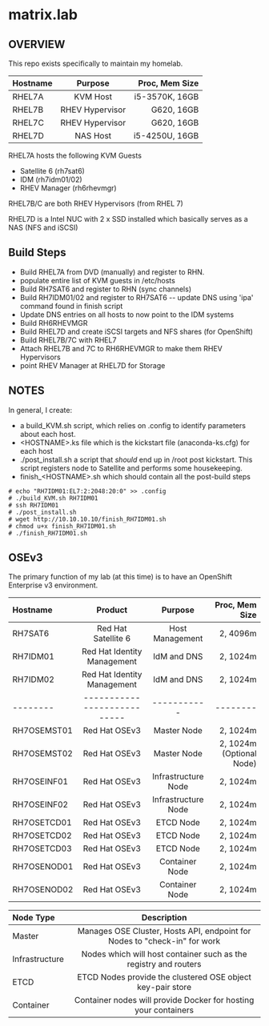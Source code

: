 # matrix.lab

## OVERVIEW

This repo exists specifically to maintain my homelab.


| Hostname  | Purpose | Proc, Mem Size |
| :----- |:---------------:| --------------:|
| RHEL7A | KVM Host        | i5-3570K, 16GB
| RHEL7B | RHEV Hypervisor | G620, 16GB
| RHEL7C | RHEV Hypervisor | G620, 16GB
| RHEL7D | NAS Host        | i5-4250U, 16GB

RHEL7A hosts the following KVM Guests
*  Satellite 6 (rh7sat6)
*  IDM (rh7idm01/02)
*  RHEV Manager (rh6rhevmgr)

RHEL7B/C are both RHEV Hypervisors (from RHEL 7)

RHEL7D is a Intel NUC with 2 x SSD installed which basically serves as a NAS (NFS and iSCSI)

## Build Steps
 - Build RHEL7A from DVD (manually) and register to RHN.
  - populate entire list of KVM guests in /etc/hosts
  - Build RH7SAT6 and register to RHN (sync channels)
  - Build RH7IDM01/02 and register to RH7SAT6
   -- update DNS using 'ipa' command found in finish script
  - Update DNS entries on all hosts to now point to the IDM systems
  - Build RH6RHEVMGR
 - Build RHEL7D and create iSCSI targets and NFS shares (for OpenShift)
 - Build RHEL7B/7C with RHEL7
  - Attach RHEL7B and 7C to RH6RHEVMGR to make them RHEV Hypervisors 
  - point RHEV Manager at RHEL7D for Storage

## NOTES
In general, I create:
 - a build_KVM.sh script, which relies on .config to identify parameters about each host.
 - \<HOSTNAME\>.ks file which is the kickstart file (anaconda-ks.cfg) for each host
 - ./post_install.sh a script that *should* end up in /root post kickstart.  This script registers node to Satellite and
    performs some housekeeping.
 - finish_\<HOSTNAME\>.sh which should contain all the post-build steps

```
# echo "RH7IDM01:EL7:2:2048:20:0" >> .config
# ./build_KVM.sh RH7IDM01
# ssh RH7IDM01
# ./post_install.sh
# wget http://10.10.10.10/finish_RH7IDM01.sh
# chmod u+x finish_RH7IDM01.sh
# ./finish_RH7IDM01.sh
```

## OSEv3
The primary function of my lab (at this time) is to have an OpenShift Enterprise v3 environment.

| Hostname  | Product      |  Purpose | Proc, Mem Size |
| :----- |:---------------:|:---------------:| --------------:|
| RH7SAT6 | Red Hat Satellite 6 | Host Management | 2, 4096m 
| RH7IDM01 | Red Hat Identity Management | IdM and DNS | 2, 1024m
| RH7IDM02 | Red Hat Identity Management | IdM and DNS | 2, 1024m
| -------- | --------------------------- | ----------- | --------
| RH7OSEMST01 | Red Hat OSEv3 | Master Node | 2, 1024m
| RH7OSEMST02 | Red Hat OSEv3 | Master Node | 2, 1024m (Optional Node)
| RH7OSEINF01 | Red Hat OSEv3 | Infrastructure Node | 2, 1024m
| RH7OSEINF02 | Red Hat OSEv3 | Infrastructure Node | 2, 1024m
| RH7OSETCD01 | Red Hat OSEv3 | ETCD Node | 2, 1024m
| RH7OSETCD02 | Red Hat OSEv3 | ETCD Node | 2, 1024m
| RH7OSETCD03 | Red Hat OSEv3 | ETCD Node | 2, 1024m
| RH7OSENOD01 | Red Hat OSEv3 | Container Node | 2, 1024m
| RH7OSENOD02 | Red Hat OSEv3 | Container Node | 2, 1024m


| Node Type | Description |
| :------------- |:---------------:|
| Master | Manages OSE Cluster, Hosts API, endpoint for Nodes to "check-in" for work
| Infrastructure | Nodes which will host container such as the registry and routers 
| ETCD | ETCD Nodes provide the clustered OSE object key-pair store
| Container | Container nodes will provide Docker for hosting your containers
